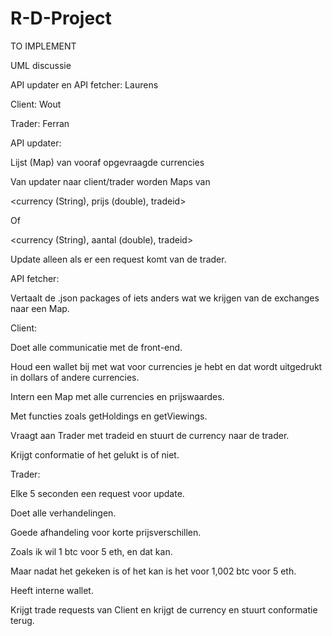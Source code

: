# R-D-Project


TO IMPLEMENT

UML discussie

 

API updater en API fetcher: Laurens

Client: Wout

Trader: Ferran

 

API updater:

Lijst (Map) van vooraf opgevraagde currencies

 

Van updater naar client/trader worden Maps van

<currency (String), prijs (double), tradeid>

Of

<currency (String), aantal (double), tradeid>

 

Update alleen als er een request komt van de trader.

 

API fetcher:

Vertaalt de .json packages of iets anders wat we krijgen van de exchanges naar een Map.

 

Client:

Doet alle communicatie met de front-end.

Houd een wallet bij met wat voor currencies je hebt en dat wordt uitgedrukt in dollars of andere currencies.

Intern een Map met alle currencies en prijswaardes.

Met functies zoals getHoldings en getViewings.

Vraagt aan Trader met tradeid en stuurt de currency naar de trader.

Krijgt conformatie of het gelukt is of niet.

 

Trader:

Elke 5 seconden een request voor update.

Doet alle verhandelingen.

Goede afhandeling voor korte prijsverschillen.

Zoals ik wil 1 btc voor 5 eth, en dat kan.

Maar nadat het gekeken is of het kan is het voor 1,002 btc voor 5 eth.

Heeft interne wallet.

Krijgt trade requests van Client en krijgt de currency en stuurt conformatie terug.
